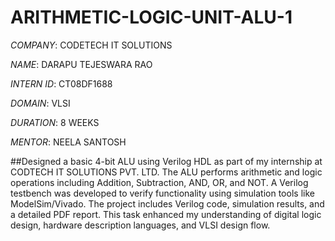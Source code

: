# ARITHMETIC-LOGIC-UNIT-ALU-1

*COMPANY*: CODETECH IT SOLUTIONS

*NAME*: DARAPU TEJESWARA RAO

*INTERN ID*: CT08DF1688

*DOMAIN*: VLSI 

*DURATION*: 8 WEEKS 

*MENTOR*: NEELA SANTOSH

##Designed a basic 4-bit ALU using Verilog HDL as part of my internship at CODTECH IT SOLUTIONS PVT. LTD. The ALU performs arithmetic and logic operations including Addition, Subtraction, AND, OR, and NOT. A Verilog testbench was developed to verify functionality using simulation tools like ModelSim/Vivado. The project includes Verilog code, simulation results, and a detailed PDF report. This task enhanced my understanding of digital logic design, hardware description languages, and VLSI design flow.


